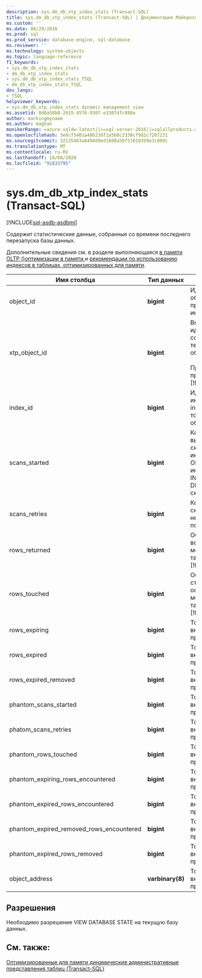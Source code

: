 ```yaml
---
description: sys.dm_db_xtp_index_stats (Transact-SQL)
title: sys.dm_db_xtp_index_stats (Transact-SQL) | Документация Майкрософт
ms.custom: ''
ms.date: 08/29/2016
ms.prod: sql
ms.prod_service: database-engine, sql-database
ms.reviewer: ''
ms.technology: system-objects
ms.topic: language-reference
f1_keywords:
- sys.dm_db_xtp_index_stats
- dm_db_xtp_index_stats
- sys.dm_db_xtp_index_stats_TSQL
- dm_db_xtp_index_stats_TSQL
dev_langs:
- TSQL
helpviewer_keywords:
- sys.dm_db_xtp_index_stats dynamic management view
ms.assetid: 8d0a50b8-2015-4576-930f-e3307dfc888e
author: markingmyname
ms.author: maghan
monikerRange: =azure-sqldw-latest||>=sql-server-2016||=sqlallproducts-allversions||>=sql-server-linux-2017||=azuresqldb-mi-current
ms.openlocfilehash: 3e6cf5401a48623df1a5b0c2338cf9d1c7287231
ms.sourcegitcommit: 32135463a8494d9ed1600a58f51819359e3c09dc
ms.translationtype: MT
ms.contentlocale: ru-RU
ms.lasthandoff: 10/08/2020
ms.locfileid: "91833795"
---
```

# <a name="sysdm_db_xtp_index_stats-transact-sql"></a>sys.dm_db_xtp_index_stats (Transact-SQL)
[!INCLUDE[sql-asdb-asdbmi](../../includes/applies-to-version/sql-asdb-asdbmi.md)]

  Содержит статистические данные, собранные со времени последнего перезапуска базы данных.  
  
 Дополнительные сведения см. в разделе выполняющаяся [в памяти OLTP &#40;&#41;оптимизации в памяти ](../../relational-databases/in-memory-oltp/in-memory-oltp-in-memory-optimization.md) и [рекомендации по использованию индексов в таблицах, оптимизированных для памяти](/previous-versions/sql/sql-server-2016/dn133166(v=sql.130)).  

  
|Имя столбца|Тип данных|Описание|  
|-----------------|---------------|-----------------|  
|object_id|**bigint**|Идентификатор объекта, которому принадлежит данный индекс.|  
|xtp_object_id|**bigint**|Внутренний идентификатор, соответствующий текущей версии объекта.<br /><br /> Примечание. применяется к [!INCLUDE[ssSQL15](../../includes/sssql15-md.md)] .|  
|index_id|**bigint**|Идентификатор индекса. Значение index_id уникально только в пределах объекта.|  
|scans_started|**bigint**|Количество выполненных сканирований индексов In-Memory OLTP. Каждая инструкция SELECT, INSERT, UPDATE и DELETE требует сканирования индекса.|  
|scans_retries|**bigint**|Количество сканирований индекса, необходимое для повторной попытки.|  
|rows_returned|**bigint**|Общее количество возвращенных строк с момента создания таблицы или запуска [!INCLUDE[ssNoVersion](../../includes/ssnoversion-md.md)].|  
|rows_touched|**bigint**|Общее количество строк, к которым был осуществлен доступ, с момента создания таблицы или запуска [!INCLUDE[ssNoVersion](../../includes/ssnoversion-md.md)].|  
|rows_expiring|**bigint**|Только для внутреннего применения.|  
|rows_expired|**bigint**|Только для внутреннего применения.|  
|rows_expired_removed|**bigint**|Только для внутреннего применения.|  
|phantom_scans_started|**bigint**|Только для внутреннего применения.|  
|phatom_scans_retries|**bigint**|Только для внутреннего применения.|  
|phantom_rows_touched|**bigint**|Только для внутреннего применения.|  
|phantom_expiring_rows_encountered|**bigint**|Только для внутреннего применения.|  
|phantom_expired_rows_encountered|**bigint**|Только для внутреннего применения.|  
|phantom_expired_removed_rows_encountered|**bigint**|Только для внутреннего применения.|  
|phantom_expired_rows_removed|**bigint**|Только для внутреннего применения.|  
|object_address|**varbinary(8)**|Только для внутреннего применения.|  
  
## <a name="permissions"></a>Разрешения  
 Необходимо разрешение VIEW DATABASE STATE на текущую базу данных.  
  
## <a name="see-also"></a>См. также:  
 [Оптимизированные для памяти динамические административные представления таблиц &#40;Transact-SQL&#41;](../../relational-databases/system-dynamic-management-views/memory-optimized-table-dynamic-management-views-transact-sql.md)  
  
